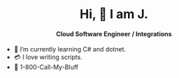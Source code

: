 <h1 align="center">Hi, 👋 I am J.</h1>
<h4 align="center">Cloud Software Engineer / Integrations</h4>

- :space_invader: I’m currently learning C# and dotnet.
- :credit_card: I love writing scripts. 
- 📱 1-800-Call-My-Bluff

<!---
jchulsey/jchulsey is a ✨ special ✨ repository because its `README.md` (this file) appears on your GitHub profile.
You can click the Preview link to take a look at your changes.
--->
